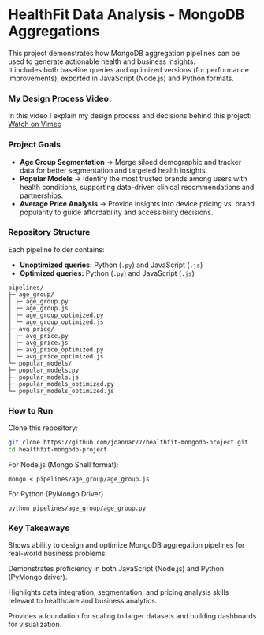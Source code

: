# HealthFit Data Analysis - MongoDB Aggregations

This project demonstrates how MongoDB aggregation pipelines can be used to generate actionable health and business insights.  
It includes both baseline queries and optimized versions (for performance improvements), exported in JavaScript (Node.js) and Python formats.  

### My Design Process Video: 

In this video I explain my design process and decisions behind this project:
[Watch on Vimeo](https://vimeo.com/1101080044/6d02eeb9ff)

### Project Goals
- **Age Group Segmentation** → Merge siloed demographic and tracker data for better segmentation and targeted health insights.  
- **Popular Models** → Identify the most trusted brands among users with health conditions, supporting data-driven clinical recommendations and partnerships.  
- **Average Price Analysis** → Provide insights into device pricing vs. brand popularity to guide affordability and accessibility decisions.

### Repository Structure
Each pipeline folder contains:
- **Unoptimized queries:** Python (`.py`) and JavaScript (`.js`)  
- **Optimized queries:** Python (`.py`) and JavaScript (`.js`)  

```
pipelines/
├─ age_group/
│ ├─ age_group.py
│ ├─ age_group.js
│ ├─ age_group_optimized.py
│ └─ age_group_optimized.js
├─ avg_price/
│ ├─ avg_price.py
│ ├─ avg_price.js
│ ├─ avg_price_optimized.py
│ └─ avg_price_optimized.js
└─ popular_models/
├─ popular_models.py
├─ popular_models.js
├─ popular_models_optimized.py
└─ popular_models_optimized.js
```

### How to Run

Clone this repository:
   ```bash
   git clone https://github.com/joannar77/healthfit-mongodb-project.git
   cd healthfit-mongodb-project
   ```

For Node.js (Mongo Shell format):
   ```
   mongo < pipelines/age_group/age_group.js
   ```
For Python (PyMongo Driver)
   ```
   python pipelines/age_group/age_group.py
   ```

### Key Takeaways

Shows ability to design and optimize MongoDB aggregation pipelines for real-world business problems.

Demonstrates proficiency in both JavaScript (Node.js) and Python (PyMongo driver).

Highlights data integration, segmentation, and pricing analysis skills relevant to healthcare and business analytics.

Provides a foundation for scaling to larger datasets and building dashboards for visualization.
